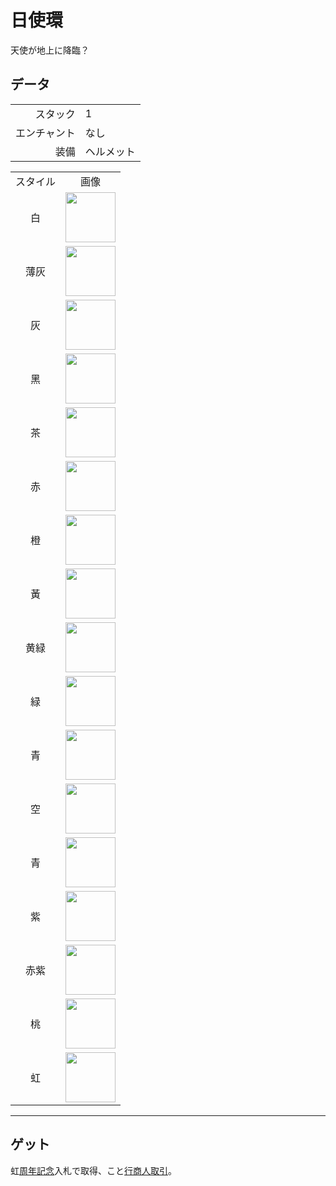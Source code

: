 # 日使環
天使が地上に降臨？

## データ
<table>
    <tr><td align="end">スタック</td><td>1</td></tr>
    <tr><td align="end">エンチャント</td><td>なし</td></tr>
    <tr><td align="end">装備</td><td>ヘルメット</td></tr>
</table>
<table>
    <tr><td align="center">スタイル</td><td align="center">画像</td></tr>
    <tr><td align="center">白</td><td><img src="https://i.imgur.com/ymQfXnG.png" height="80"/></td></tr>
    <tr><td align="center">薄灰</td><td><img src="https://i.imgur.com/xtX6NUT.png" height="80"/></td></tr>
    <tr><td align="center">灰</td><td><img src="https://i.imgur.com/Of2SjIo.png" height="80"/></td></tr>
    <tr><td align="center">黑</td><td><img src="https://i.imgur.com/VdtH3zZ.png" height="80"/></td></tr>
    <tr><td align="center">茶</td><td><img src="https://i.imgur.com/BErUa75.png" height="80"/></td></tr>
    <tr><td align="center">赤</td><td><img src="https://i.imgur.com/JmeounM.png" height="80"/></td></tr>
    <tr><td align="center">橙</td><td><img src="https://i.imgur.com/DwUteE9.png" height="80"/></td></tr>
    <tr><td align="center">黃</td><td><img src="https://i.imgur.com/3y9pSLb.png" height="80"/></td></tr>
    <tr><td align="center">黄緑</td><td><img src="https://i.imgur.com/d3FtHUw.png" height="80"/></td></tr>
    <tr><td align="center">緑</td><td><img src="https://i.imgur.com/YiFSuYG.png" height="80"/></td></tr>
    <tr><td align="center">青</td><td><img src="https://i.imgur.com/fQ9YVIy.png" height="80"/></td></tr>
    <tr><td align="center">空</td><td><img src="https://i.imgur.com/iJnP9zV.png" height="80"/></td></tr>
    <tr><td align="center">青</td><td><img src="https://i.imgur.com/gmsu4WY.png" height="80"/></td></tr>
    <tr><td align="center">紫</td><td><img src="https://i.imgur.com/lCPIDMI.png" height="80"/></td></tr>
    <tr><td align="center">赤紫</td><td><img src="https://i.imgur.com/pzs5wzJ.png" height="80"/></td></tr>
    <tr><td align="center">桃</td><td><img src="https://i.imgur.com/3v5X094.png" height="80"/></td></tr>
    <tr><td align="center">虹</td><td><img src="https://i.imgur.com/ojKGaam.gif" height="80"/></td></tr>
</table>

---

## ゲット
虹[周年記念](../feature/anniversary.md)入札で取得、こと[行商人取引](../feature/enhanced_wandering_trader.md)。